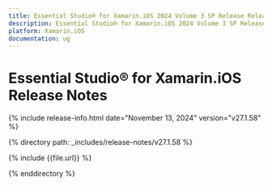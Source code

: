 ```yaml
---
title: Essential Studio® for Xamarin.iOS 2024 Volume 3 SP Release Release Notes  
description: Essential Studio® for Xamarin.iOS 2024 Volume 3 SP Release Release Notes  
platform: Xamarin.iOS
documentation: ug
---
```


# Essential Studio® for Xamarin.iOS  Release Notes  

{% include release-info.html date="November 13, 2024"  version="v27.1.58" %} 

{% directory path: _includes/release-notes/v27.1.58 %}

{% include {{file.url}} %}

{% enddirectory %}